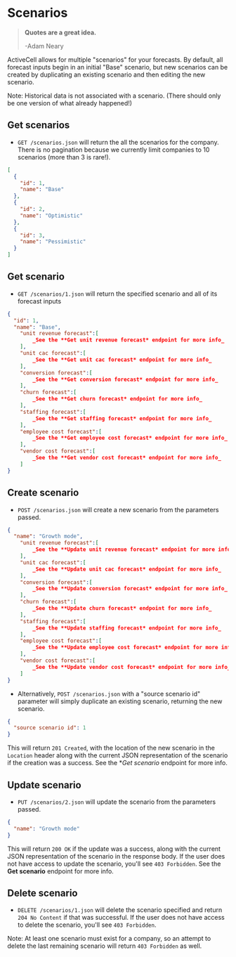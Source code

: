 Scenarios
=========

> **Quotes are a great idea.**
>
> -Adam Neary

ActiveCell allows for multiple "scenarios" for your forecasts. By default, all forecast inputs begin in an initial "Base" scenario, but new scenarios can be created by duplicating an existing scenario and then editing the new scenario.

Note: Historical data is not associated with a scenario. (There should only be one version of what already happened!)


Get scenarios
------------

* `GET /scenarios.json` will return the all the scenarios for the company. There is no pagination because we currently limit companies to 10 scenarios (more than 3 is rare!).

```json
[
  {
    "id": 1,
    "name": "Base"
  },
  {
    "id": 2,
    "name": "Optimistic"
  },
  {
    "id": 3,
    "name": "Pessimistic"
  }
]
```


Get scenario
-----------

* `GET /scenarios/1.json` will return the specified scenario and all of its forecast inputs

```json
{
  "id": 1,
  "name": "Base",
	"unit revenue forecast":[
		_See the **Get unit revenue forecast* endpoint for more info_
	],
	"unit cac forecast":[
		_See the **Get unit cac forecast* endpoint for more info_
	],
	"conversion forecast":[
		_See the **Get conversion forecast* endpoint for more info_
	],
	"churn forecast":[
		_See the **Get churn forecast* endpoint for more info_
	],
	"staffing forecast":[
		_See the **Get staffing forecast* endpoint for more info_
	],
	"employee cost forecast":[
		_See the **Get employee cost forecast* endpoint for more info_
	],
	"vendor cost forecast":[
		_See the **Get vendor cost forecast* endpoint for more info_
	]
}
```


Create scenario
--------------

* `POST /scenarios.json` will create a new scenario from the parameters passed.

```json
{
  "name": "Growth mode",
	"unit revenue forecast":[
		_See the **Update unit revenue forecast* endpoint for more info_
	],
	"unit cac forecast":[
		_See the **Update unit cac forecast* endpoint for more info_
	],
	"conversion forecast":[
		_See the **Update conversion forecast* endpoint for more info_
	],
	"churn forecast":[
		_See the **Update churn forecast* endpoint for more info_
	],
	"staffing forecast":[
		_See the **Update staffing forecast* endpoint for more info_
	],
	"employee cost forecast":[
		_See the **Update employee cost forecast* endpoint for more info_
	],
	"vendor cost forecast":[
		_See the **Update vendor cost forecast* endpoint for more info_
	]
}
```

* Alternatively, `POST /scenarios.json` with a "source scenario id" parameter will simply duplicate an existing scenario, returning the new scenario.

```json
{
  "source scenario id": 1
}
```

This will return `201 Created`, with the location of the new scenario in the `Location` header along with the current JSON representation of the scenario if the creation was a success. See the **Get scenario* endpoint for more info.


Update scenario
--------------

* `PUT /scenarios/2.json` will update the scenario from the parameters passed.

```json
{
  "name": "Growth mode"
}
```

This will return `200 OK` if the update was a success, along with the current JSON representation of the scenario in the response body. If the user does not have access to update the scenario, you'll see `403 Forbidden`. See the **Get scenario** endpoint for more info.


Delete scenario
-------------

* `DELETE /scenarios/1.json` will delete the scenario specified and return `204 No Content` if that was successful. If the user does not have access to delete the scenario, you'll see `403 Forbidden`.

Note: At least one scenario must exist for a company, so an attempt to delete the last remaining scenario will return `403 Forbidden` as well.